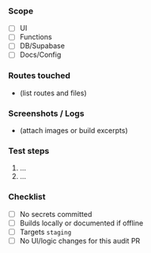 ### Scope
- [ ] UI
- [ ] Functions
- [ ] DB/Supabase
- [ ] Docs/Config

### Routes touched
- (list routes and files)

### Screenshots / Logs
- (attach images or build excerpts)

### Test steps
1. ...
2. ...

### Checklist
- [ ] No secrets committed
- [ ] Builds locally or documented if offline
- [ ] Targets `staging`
- [ ] No UI/logic changes for this audit PR

